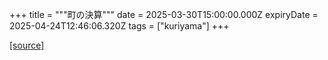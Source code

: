 +++
title = """町の決算"""
date = 2025-03-30T15:00:00.000Z
expiryDate = 2025-04-24T12:46:06.320Z
tags = ["kuriyama"]
+++


[[source]](https://www.town.kuriyama.hokkaido.jp/soshiki/32/595.html)
